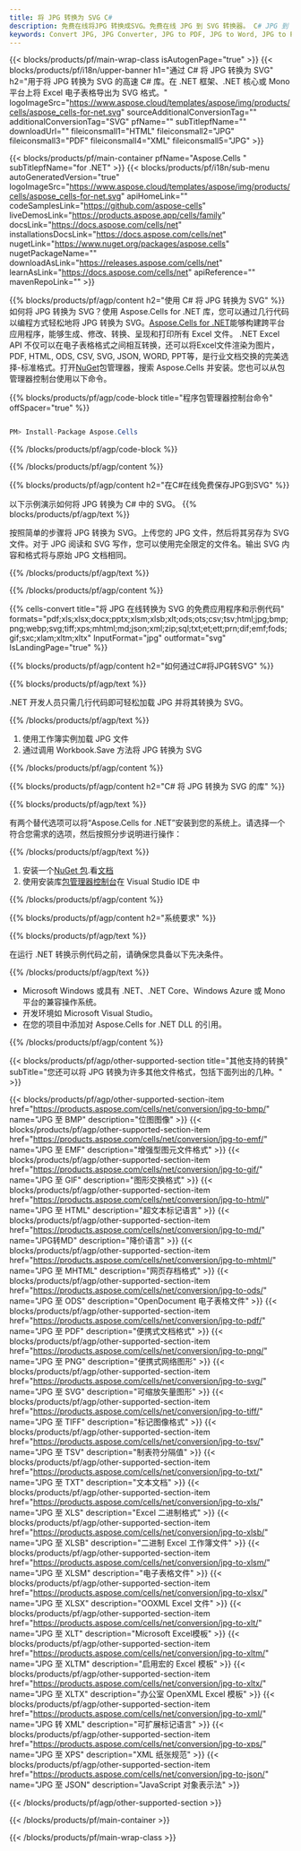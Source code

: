 ```yaml
---
title: 将 JPG 转换为 SVG C#
description: 免费在线将JPG 转换成SVG。免费在线 JPG 到 SVG 转换器。 C# JPG 到 SVG。JPG 通过 C# 到 SVG。
keywords: Convert JPG, JPG Converter, JPG to PDF, JPG to Word, JPG to PPT, JPG to Image
---
```

{{< blocks/products/pf/main-wrap-class isAutogenPage="true" >}}
{{< blocks/products/pf/i18n/upper-banner h1="通过 C# 将 JPG 转换为 SVG" h2="用于将 JPG 转换为 SVG 的高速 C# 库。在 .NET 框架、.NET 核心或 Mono 平台上将 Excel 电子表格导出为 SVG 格式。" logoImageSrc="https://www.aspose.cloud/templates/aspose/img/products/cells/aspose_cells-for-net.svg" sourceAdditionalConversionTag="" additionalConversionTag="SVG" pfName="" subTitlepfName="" downloadUrl="" fileiconsmall1="HTML" fileiconsmall2="JPG" fileiconsmall3="PDF" fileiconsmall4="XML" fileiconsmall5="JPG" >}}

{{< blocks/products/pf/main-container pfName="Aspose.Cells " subTitlepfName="for .NET" >}}
{{< blocks/products/pf/i18n/sub-menu autoGeneratedVersion="true" logoImageSrc="https://www.aspose.cloud/templates/aspose/img/products/cells/aspose_cells-for-net.svg" apiHomeLink="" codeSamplesLink="https://github.com/aspose-cells" liveDemosLink="https://products.aspose.app/cells/family" docsLink="https://docs.aspose.com/cells/net" installationsDocsLink="https://docs.aspose.com/cells/net" nugetLink="https://www.nuget.org/packages/aspose.cells" nugetPackageName="" downloadAsLink="https://releases.aspose.com/cells/net" learnAsLink="https://docs.aspose.com/cells/net" apiReference="" mavenRepoLink="" >}}

{{% blocks/products/pf/agp/content h2="使用 C# 将 JPG 转换为 SVG" %}}
如何将 JPG 转换为 SVG？使用 Aspose.Cells for .NET 库，您可以通过几行代码以编程方式轻松地将 JPG 转换为 SVG。[Aspose.Cells for .NET](https://products.aspose.com/cells/net)能够构建跨平台应用程序，能够生成、修改、转换、呈现和打印所有 Excel 文件。 .NET Excel API 不仅可以在电子表格格式之间相互转换，还可以将Excel文件渲染为图片，PDF, HTML, ODS, CSV, SVG, JSON, WORD, PPT等，是行业文档交换的完美选择-标准格式。打开[NuGet](https://www.nuget.org/packages/aspose.cells)包管理器，搜索 Aspose.Cells 并安装。您也可以从包管理器控制台使用以下命令。

{{% blocks/products/pf/agp/code-block title="程序包管理器控制台命令" offSpacer="true" %}}

```cs

PM> Install-Package Aspose.Cells

```

{{% /blocks/products/pf/agp/code-block %}}

{{% /blocks/products/pf/agp/content %}}

{{% blocks/products/pf/agp/content h2="在C#在线免费保存JPG到SVG" %}}

以下示例演示如何将 JPG 转换为 C# 中的 SVG。
{{% blocks/products/pf/agp/text %}}

按照简单的步骤将 JPG 转换为 SVG。上传您的 JPG 文件，然后将其另存为 SVG 文件。对于 JPG 阅读和 SVG 写作，您可以使用完全限定的文件名。输出 SVG 内容和格式将与原始 JPG 文档相同。

{{% /blocks/products/pf/agp/text %}}

{{% /blocks/products/pf/agp/content %}}

{{% cells-convert title="将 JPG 在线转换为 SVG 的免费应用程序和示例代码" formats="pdf;xls;xlsx;docx;pptx;xlsm;xlsb;xlt;ods;ots;csv;tsv;html;jpg;bmp;png;webp;svg;tiff;xps;mhtml;md;json;xml;zip;sql;txt;et;ett;prn;dif;emf;fods;gif;sxc;xlam;xltm;xltx" InputFormat="jpg" outformat="svg" IsLandingPage="true" %}}

{{% blocks/products/pf/agp/content h2="如何通过C#将JPG转SVG" %}}

{{% blocks/products/pf/agp/text %}}

 .NET 开发人员只需几行代码即可轻松加载 JPG 并将其转换为 SVG。

{{% /blocks/products/pf/agp/text %}}

1. 使用工作簿实例加载 JPG 文件
1. 通过调用 Workbook.Save 方法将 JPG 转换为 SVG

{{% /blocks/products/pf/agp/content %}}

{{% blocks/products/pf/agp/content h2="C# 将 JPG 转换为 SVG 的库" %}}

{{% blocks/products/pf/agp/text %}}

有两个替代选项可以将“Aspose.Cells for .NET”安装到您的系统上。请选择一个符合您需求的选项，然后按照分步说明进行操作：

{{% /blocks/products/pf/agp/text %}}

1. 安装一个[NuGet 包](https://www.nuget.org/packages/Aspose.Cells/).看[文档](https://docs.aspose.com/cells/net/installation/#install-asposecells-for-net-through-nuget)
1. 使用安装库[包管理器控制台](https://docs.aspose.com/cells/net/installation/#install-asposecells-using-the-package-manager-console)在 Visual Studio IDE 中

{{% /blocks/products/pf/agp/content %}}

{{% blocks/products/pf/agp/content h2="系统要求" %}}

{{% blocks/products/pf/agp/text %}}

在运行 .NET 转换示例代码之前，请确保您具备以下先决条件。

{{% /blocks/products/pf/agp/text %}}

-  Microsoft Windows 或具有 .NET、.NET Core、Windows Azure 或 Mono 平台的兼容操作系统。
- 开发环境如 Microsoft Visual Studio。
- 在您的项目中添加对 Aspose.Cells for .NET DLL 的引用。

{{% /blocks/products/pf/agp/content %}}


{{< blocks/products/pf/agp/other-supported-section title="其他支持的转换" subTitle="您还可以将 JPG 转换为许多其他文件格式，包括下面列出的几种。" >}}

{{< blocks/products/pf/agp/other-supported-section-item href="https://products.aspose.com/cells/net/conversion/jpg-to-bmp/" name="JPG 至 BMP" description="位图图像" >}}
{{< blocks/products/pf/agp/other-supported-section-item href="https://products.aspose.com/cells/net/conversion/jpg-to-emf/" name="JPG 至 EMF" description="增强型图元文件格式" >}}
{{< blocks/products/pf/agp/other-supported-section-item href="https://products.aspose.com/cells/net/conversion/jpg-to-gif/" name="JPG 至 GIF" description="图形交换格式" >}}
{{< blocks/products/pf/agp/other-supported-section-item href="https://products.aspose.com/cells/net/conversion/jpg-to-html/" name="JPG 至 HTML" description="超文本标记语言" >}}
{{< blocks/products/pf/agp/other-supported-section-item href="https://products.aspose.com/cells/net/conversion/jpg-to-md/" name="JPG转MD" description="降价语言" >}}
{{< blocks/products/pf/agp/other-supported-section-item href="https://products.aspose.com/cells/net/conversion/jpg-to-mhtml/" name="JPG 至 MHTML" description="网页存档格式" >}}
{{< blocks/products/pf/agp/other-supported-section-item href="https://products.aspose.com/cells/net/conversion/jpg-to-ods/" name="JPG 至 ODS" description="OpenDocument 电子表格文件" >}}
{{< blocks/products/pf/agp/other-supported-section-item href="https://products.aspose.com/cells/net/conversion/jpg-to-pdf/" name="JPG 至 PDF" description="便携式文档格式" >}}
{{< blocks/products/pf/agp/other-supported-section-item href="https://products.aspose.com/cells/net/conversion/jpg-to-png/" name="JPG 至 PNG" description="便携式网络图形" >}}
{{< blocks/products/pf/agp/other-supported-section-item href="https://products.aspose.com/cells/net/conversion/jpg-to-svg/" name="JPG 至 SVG" description="可缩放矢量图形" >}}
{{< blocks/products/pf/agp/other-supported-section-item href="https://products.aspose.com/cells/net/conversion/jpg-to-tiff/" name="JPG 至 TIFF" description="标记图像格式" >}}
{{< blocks/products/pf/agp/other-supported-section-item href="https://products.aspose.com/cells/net/conversion/jpg-to-tsv/" name="JPG 至 TSV" description="制表符分隔值" >}}
{{< blocks/products/pf/agp/other-supported-section-item href="https://products.aspose.com/cells/net/conversion/jpg-to-txt/" name="JPG 至 TXT" description="文本文档" >}}
{{< blocks/products/pf/agp/other-supported-section-item href="https://products.aspose.com/cells/net/conversion/jpg-to-xls/" name="JPG 至 XLS" description="Excel 二进制格式" >}}
{{< blocks/products/pf/agp/other-supported-section-item href="https://products.aspose.com/cells/net/conversion/jpg-to-xlsb/" name="JPG 至 XLSB" description="二进制 Excel 工作簿文件" >}}
{{< blocks/products/pf/agp/other-supported-section-item href="https://products.aspose.com/cells/net/conversion/jpg-to-xlsm/" name="JPG 至 XLSM" description="电子表格文件" >}}
{{< blocks/products/pf/agp/other-supported-section-item href="https://products.aspose.com/cells/net/conversion/jpg-to-xlsx/" name="JPG 至 XLSX" description="OOXML Excel 文件" >}}
{{< blocks/products/pf/agp/other-supported-section-item href="https://products.aspose.com/cells/net/conversion/jpg-to-xlt/" name="JPG 至 XLT" description="Microsoft Excel模板" >}}
{{< blocks/products/pf/agp/other-supported-section-item href="https://products.aspose.com/cells/net/conversion/jpg-to-xltm/" name="JPG 至 XLTM" description="启用宏的 Excel 模板" >}}
{{< blocks/products/pf/agp/other-supported-section-item href="https://products.aspose.com/cells/net/conversion/jpg-to-xltx/" name="JPG 至 XLTX" description="办公室 OpenXML Excel 模板" >}}
{{< blocks/products/pf/agp/other-supported-section-item href="https://products.aspose.com/cells/net/conversion/jpg-to-xml/" name="JPG 转 XML" description="可扩展标记语言" >}}
{{< blocks/products/pf/agp/other-supported-section-item href="https://products.aspose.com/cells/net/conversion/jpg-to-xps/" name="JPG 至 XPS" description="XML 纸张规范" >}}
{{< blocks/products/pf/agp/other-supported-section-item href="https://products.aspose.com/cells/net/conversion/jpg-to-json/" name="JPG 至 JSON" description="JavaScript 对象表示法" >}}

{{< /blocks/products/pf/agp/other-supported-section >}}

{{< /blocks/products/pf/main-container >}}
    
{{< /blocks/products/pf/main-wrap-class >}}
